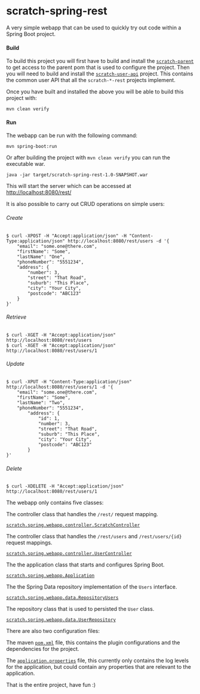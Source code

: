 scratch-spring-rest
==============

A very simple webapp that can be used to quickly try out code within a Spring Boot project.

#### Build

To build this project you will first have to build and install the [`scratch-parent`](https://github.com/karlbennett/scratch-parent) to get access to the parent pom that is used to configure the project.
Then you will need to build and install the [`scratch-user-api`](https://github.com/karlbennett/scratch-user-api) project. This contains the common user API that all the `scratch-*-rest` projects implement.

Once you have built and installed the above you will be able to build this project with:

    mvn clean verify

#### Run

The webapp can be run with the following command:

    mvn spring-boot:run

Or after building the project with `mvn clean verify` you can run the executable war.

    java -jar target/scratch-spring-rest-1.0-SNAPSHOT.war

This will start the server which can be accessed at [http://localhost:8080/rest/](http://localhost:8080/rest/ "scratch-spring-rest")

It is also possible to carry out CRUD operations on simple users:

###### Create
    $ curl -XPOST -H "Accept:application/json" -H "Content-Type:application/json" http://localhost:8080/rest/users -d '{
        "email": "some.one@there.com",
        "firstName": "Some",
        "lastName": "One",
        "phoneNumber": "5551234",
        "address": {
            "number": 3,
            "street": "That Road",
            "suburb": "This Place",
            "city": "Your City",
            "postcode": "ABC123"
        }
    }'

###### Retrieve
    $ curl -XGET -H "Accept:application/json" http://localhost:8080/rest/users
    $ curl -XGET -H "Accept:application/json" http://localhost:8080/rest/users/1

###### Update
    $ curl -XPUT -H "Content-Type:application/json" http://localhost:8080/rest/users/1 -d '{
        "email": "some.one@there.com",
        "firstName": "Some",
        "lastName": "Two",
        "phoneNumber": "5551234",
            "address": {
                "id": 1,
                "number": 3,
                "street": "That Road",
                "suburb": "This Place",
                "city": "Your City",
                "postcode": "ABC123"
            }
    }'

###### Delete
    $ curl -XDELETE -H "Accept:application/json" http://localhost:8080/rest/users/1


The  webapp only contains five classes:

The controller class that handles the `/rest/` request mapping.

[`scratch.spring.webapp.controller.ScratchController`](https://github.com/karlbennett/scratch-spring-webapp/blob/master/src/main/java/rest/webapp/controller/ScratchController.java "ScratchController")

The controller class that handles the `/rest/users` and `/rest/users/{id}` request mappings.

[`scratch.spring.webapp.controller.UserController`](https://github.com/karlbennett/scratch-spring-webapp/blob/master/src/main/java/rest/webapp/controller/UserController.java "UserController")

The the application class that starts and configures Spring Boot.

[`scratch.spring.webapp.Application`](https://github.com/karlbennett/scratch-spring-webapp/blob/master/src/main/java/rest/webapp/Application.java "Application")
    
The the Spring Data repository implementation of the `Users` interface.

[`scratch.spring.webapp.data.RepositoryUsers`](https://github.com/karlbennett/scratch-spring-webapp/blob/master/src/main/java/rest/webapp/data/RepositoryUsers.java "RepositoryUsers")

The repository class that is used to persisted the `User` class.

[`scratch.spring.webapp.data.UserRepository`](https://github.com/karlbennett/scratch-spring-webapp/blob/master/src/main/java/rest/webapp/data/UserRepository.java "UserRepository")

There are also two configuration files:

The maven [`pom.xml`](https://github.com/karlbennett/scratch-spring-webapp/blob/master/pom.xml "pom.xml") file, this contains the plugin configurations and the dependencies for the project.

The [`application.properties`](https://github.com/karlbennett/scratch-spring-webapp/blob/master/application.properties "application.properties") file, this currently only contains the log levels for the application, but could contain any properties that are relevant to the application.

That is the entire project, have fun :)
